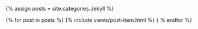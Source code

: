 {% assign posts = site.categories.Jekyll %}

{% for post in posts %}
{% include views/post-item.html %} {
% endfor %}
